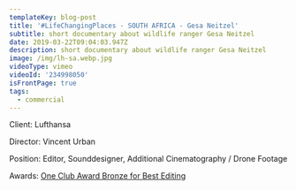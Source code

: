 ```yaml
---
templateKey: blog-post
title: '#LifeChangingPlaces - SOUTH AFRICA - Gesa Neitzel'
subtitle: short documentary about wildlife ranger Gesa Neitzel
date: 2019-03-22T09:04:03.947Z
description: short documentary about wildlife ranger Gesa Neitzel
image: /img/lh-sa.webp.jpg
videoType: vimeo
videoId: '234998050'
isFrontPage: true
tags:
  - commercial
---
```

Client: Lufthansa

Director: Vincent Urban

Position: Editor, Sounddesigner, Additional Cinematography / Drone Footage

Awards: [One Club Award Bronze for Best Editing](http://www.oneclub.org/awards/theoneshow/-archive/awards/2018/42/all/Craft+[d]+Editing/select)
